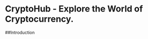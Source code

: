# CryptoHub - Explore the World of Cryptocurrency.

<!-- ![Cryptoverse](https://i.ibb.co/8gh5Jc8/image.png) -->

##Introduction
